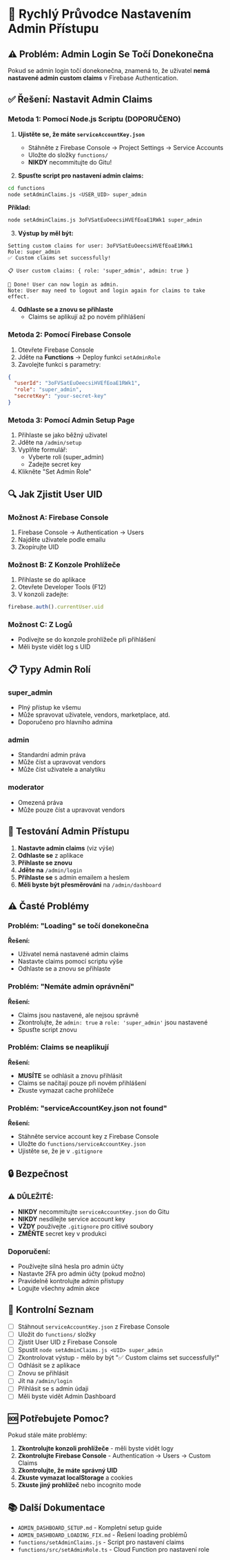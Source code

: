 # 🔐 Rychlý Průvodce Nastavením Admin Přístupu

## ⚠️ Problém: Admin Login Se Točí Donekonečna

Pokud se admin login točí donekonečna, znamená to, že uživatel **nemá nastavené admin custom claims** v Firebase Authentication.

## ✅ Řešení: Nastavit Admin Claims

### Metoda 1: Pomocí Node.js Scriptu (DOPORUČENO)

1. **Ujistěte se, že máte `serviceAccountKey.json`**
   - Stáhněte z Firebase Console → Project Settings → Service Accounts
   - Uložte do složky `functions/`
   - **NIKDY** necommitujte do Gitu!

2. **Spusťte script pro nastavení admin claims:**

```bash
cd functions
node setAdminClaims.js <USER_UID> super_admin
```

**Příklad:**
```bash
node setAdminClaims.js 3oFVSatEuOeecsiHVEfEoaE1RWk1 super_admin
```

3. **Výstup by měl být:**
```
Setting custom claims for user: 3oFVSatEuOeecsiHVEfEoaE1RWk1
Role: super_admin
✅ Custom claims set successfully!

📋 User custom claims: { role: 'super_admin', admin: true }

🎉 Done! User can now login as admin.
Note: User may need to logout and login again for claims to take effect.
```

4. **Odhlaste se a znovu se přihlaste**
   - Claims se aplikují až po novém přihlášení

### Metoda 2: Pomocí Firebase Console

1. Otevřete Firebase Console
2. Jděte na **Functions** → Deploy funkci `setAdminRole`
3. Zavolejte funkci s parametry:
```json
{
  "userId": "3oFVSatEuOeecsiHVEfEoaE1RWk1",
  "role": "super_admin",
  "secretKey": "your-secret-key"
}
```

### Metoda 3: Pomocí Admin Setup Page

1. Přihlaste se jako běžný uživatel
2. Jděte na `/admin/setup`
3. Vyplňte formulář:
   - Vyberte roli (super_admin)
   - Zadejte secret key
4. Klikněte "Set Admin Role"

## 🔍 Jak Zjistit User UID

### Možnost A: Firebase Console
1. Firebase Console → Authentication → Users
2. Najděte uživatele podle emailu
3. Zkopírujte UID

### Možnost B: Z Konzole Prohlížeče
1. Přihlaste se do aplikace
2. Otevřete Developer Tools (F12)
3. V konzoli zadejte:
```javascript
firebase.auth().currentUser.uid
```

### Možnost C: Z Logů
- Podívejte se do konzole prohlížeče při přihlášení
- Měli byste vidět log s UID

## 📋 Typy Admin Rolí

### super_admin
- Plný přístup ke všemu
- Může spravovat uživatele, vendors, marketplace, atd.
- Doporučeno pro hlavního admina

### admin
- Standardní admin práva
- Může číst a upravovat vendors
- Může číst uživatele a analytiku

### moderator
- Omezená práva
- Může pouze číst a upravovat vendors

## 🧪 Testování Admin Přístupu

1. **Nastavte admin claims** (viz výše)
2. **Odhlaste se** z aplikace
3. **Přihlaste se znovu**
4. **Jděte na** `/admin/login`
5. **Přihlaste se** s admin emailem a heslem
6. **Měli byste být přesměrováni** na `/admin/dashboard`

## ⚠️ Časté Problémy

### Problém: "Loading" se točí donekonečna
**Řešení:** 
- Uživatel nemá nastavené admin claims
- Nastavte claims pomocí scriptu výše
- Odhlaste se a znovu se přihlaste

### Problém: "Nemáte admin oprávnění"
**Řešení:**
- Claims jsou nastavené, ale nejsou správně
- Zkontrolujte, že `admin: true` a `role: 'super_admin'` jsou nastavené
- Spusťte script znovu

### Problém: Claims se neaplikují
**Řešení:**
- **MUSÍTE** se odhlásit a znovu přihlásit
- Claims se načítají pouze při novém přihlášení
- Zkuste vymazat cache prohlížeče

### Problém: "serviceAccountKey.json not found"
**Řešení:**
- Stáhněte service account key z Firebase Console
- Uložte do `functions/serviceAccountKey.json`
- Ujistěte se, že je v `.gitignore`

## 🔒 Bezpečnost

### ⚠️ DŮLEŽITÉ:
- **NIKDY** necommitujte `serviceAccountKey.json` do Gitu
- **NIKDY** nesdílejte service account key
- **VŽDY** používejte `.gitignore` pro citlivé soubory
- **ZMĚŇTE** secret key v produkci

### Doporučení:
- Používejte silná hesla pro admin účty
- Nastavte 2FA pro admin účty (pokud možno)
- Pravidelně kontrolujte admin přístupy
- Logujte všechny admin akce

## 📝 Kontrolní Seznam

- [ ] Stáhnout `serviceAccountKey.json` z Firebase Console
- [ ] Uložit do `functions/` složky
- [ ] Zjistit User UID z Firebase Console
- [ ] Spustit `node setAdminClaims.js <UID> super_admin`
- [ ] Zkontrolovat výstup - mělo by být "✅ Custom claims set successfully!"
- [ ] Odhlásit se z aplikace
- [ ] Znovu se přihlásit
- [ ] Jít na `/admin/login`
- [ ] Přihlásit se s admin údaji
- [ ] Měli byste vidět Admin Dashboard

## 🆘 Potřebujete Pomoc?

Pokud stále máte problémy:

1. **Zkontrolujte konzoli prohlížeče** - měli byste vidět logy
2. **Zkontrolujte Firebase Console** - Authentication → Users → Custom Claims
3. **Zkontrolujte, že máte správný UID**
4. **Zkuste vymazat localStorage** a cookies
5. **Zkuste jiný prohlížeč** nebo incognito mode

## 📚 Další Dokumentace

- `ADMIN_DASHBOARD_SETUP.md` - Kompletní setup guide
- `ADMIN_DASHBOARD_LOADING_FIX.md` - Řešení loading problémů
- `functions/setAdminClaims.js` - Script pro nastavení claims
- `functions/src/setAdminRole.ts` - Cloud Function pro nastavení role

